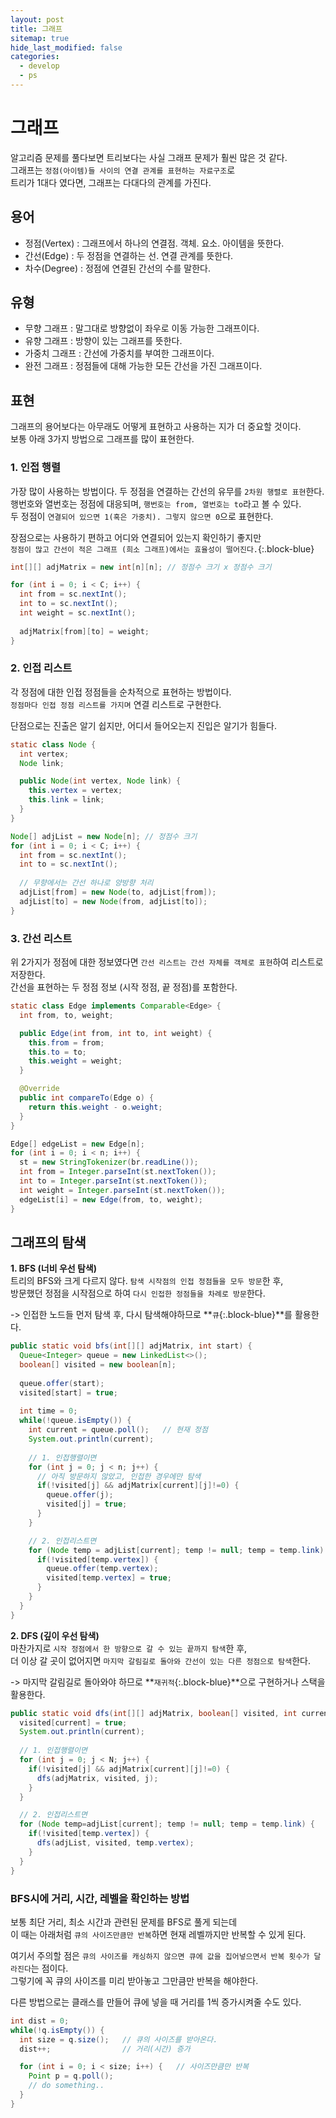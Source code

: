```yaml
---
layout: post
title: 그래프
sitemap: true
hide_last_modified: false
categories:
  - develop
  - ps
---
```

# 그래프

알고리즘 문제를 풀다보면 트리보다는 사실 그래프 문제가 훨씬 많은 것 같다.  
그래프는 `정점(아이템)들 사이의 연결 관계를 표현하는 자료구조`로  
트리가 1대다 였다면, 그래프는 다대다의 관계를 가진다.

## 용어
- 정점(Vertex) : 그래프에서 하나의 연결점. 객체. 요소. 아이템을 뜻한다.
- 간선(Edge) : 두 정점을 연결하는 선. 연결 관계를 뜻한다.
- 차수(Degree) : 정점에 연결된 간선의 수를 말한다.

## 유형
- 무향 그래프 : 말그대로 방향없이 좌우로 이동 가능한 그래프이다.
- 유향 그래프 : 방향이 있는 그래프를 뜻한다.
- 가중치 그래프 : 간선에 가중치를 부여한 그래프이다.
- 완전 그래프 : 정점들에 대해 가능한 모든 간선을 가진 그래프이다.

## 표현
그래프의 용어보다는 아무래도 어떻게 표현하고 사용하는 지가 더 중요할 것이다.  
보통 아래 3가지 방법으로 그래프를 많이 표현한다.

### 1. 인접 행렬
가장 많이 사용하는 방법이다. 두 정점을 연결하는 간선의 유무를 `2차원 행렬로 표현`한다.  
행번호와 열번호는 정점에 대응되며, `행번호는 from, 열번호는 to`라고 볼 수 있다.  
두 정점이 `연결되어 있으면 1(혹은 가중치). 그렇지 않으면 0`으로 표현한다.  

장점으로는 사용하기 편하고 어디와 연결되어 있는지 확인하기 좋지만  
`정점이 많고 간선이 적은 그래프 (희소 그래프)에서는 효율성이 떨어진다.`{:.block-blue}

```java
int[][] adjMatrix = new int[n][n]; // 정점수 크기 x 정점수 크기

for (int i = 0; i < C; i++) {
  int from = sc.nextInt();
  int to = sc.nextInt();
  int weight = sc.nextInt();
  
  adjMatrix[from][to] = weight;
}
```

### 2. 인접 리스트
각 정점에 대한 인접 정점들을 순차적으로 표현하는 방법이다.  
`정점마다 인접 정점 리스트를 가지며` 연결 리스트로 구현한다.

단점으로는 진출은 알기 쉽지만, 어디서 들어오는지 진입은 알기가 힘들다.

```java
static class Node {
  int vertex;
  Node link;

  public Node(int vertex, Node link) {
    this.vertex = vertex;
    this.link = link;
  }
}

Node[] adjList = new Node[n]; // 정점수 크기
for (int i = 0; i < C; i++) {
  int from = sc.nextInt();
  int to = sc.nextInt();
  
  // 무향에서는 간선 하나로 양방향 처리
  adjList[from] = new Node(to, adjList[from]);
  adjList[to] = new Node(from, adjList[to]);
}
```

### 3. 간선 리스트
위 2가지가 정점에 대한 정보였다면 `간선 리스트는 간선 자체를 객체로 표현`하여 리스트로 저장한다.  
간선을 표현하는 두 정점 정보 (시작 정점, 끝 정점)를 포함한다.

```java
static class Edge implements Comparable<Edge> {
  int from, to, weight;

  public Edge(int from, int to, int weight) {
    this.from = from;
    this.to = to;
    this.weight = weight;
  }

  @Override
  public int compareTo(Edge o) {
    return this.weight - o.weight;
  }
}

Edge[] edgeList = new Edge[n];
for (int i = 0; i < n; i++) {
  st = new StringTokenizer(br.readLine());
  int from = Integer.parseInt(st.nextToken());
  int to = Integer.parseInt(st.nextToken());
  int weight = Integer.parseInt(st.nextToken());
  edgeList[i] = new Edge(from, to, weight);
}
```

## 그래프의 탐색
**1. BFS (너비 우선 탐색)**  
트리의 BFS와 크게 다르지 않다. `탐색 시작점의 인접 정점들을 모두 방문`한 후,  
방문했던 정점을 시작점으로 하여 `다시 인접한 정점들을 차례로 방문`한다.

-> 인접한 노드들 먼저 탐색 후, 다시 탐색해야하므로 **`큐`{:.block-blue}**를 활용한다.

```java
public static void bfs(int[][] adjMatrix, int start) {
  Queue<Integer> queue = new LinkedList<>();
  boolean[] visited = new boolean[n];
  
  queue.offer(start);
  visited[start] = true;
  
  int time = 0;
  while(!queue.isEmpty()) {
    int current = queue.poll();   // 현재 정점
    System.out.println(current);
    
    // 1. 인접행렬이면
    for (int j = 0; j < n; j++) {
      // 아직 방문하지 않았고, 인접한 경우에만 탐색
      if(!visited[j] && adjMatrix[current][j]!=0) {
        queue.offer(j);
        visited[j] = true;
      }				
    }

    // 2. 인접리스트면
    for (Node temp = adjList[current]; temp != null; temp = temp.link) {
      if(!visited[temp.vertex]) {
        queue.offer(temp.vertex);
        visited[temp.vertex] = true;
      }
    }
  }
}
```

**2. DFS (깊이 우선 탐색)**  
마찬가지로 `시작 정점에서 한 방향으로 갈 수 있는 끝까지 탐색`한 후,  
더 이상 갈 곳이 없어지면 `마지막 갈림길로 돌아와 간선이 있는 다른 정점으로 탐색`한다.

-> 마지막 갈림길로 돌아와야 하므로 **`재귀적`{:.block-blue}**으로 구현하거나 스택을 활용한다.

```java
public static void dfs(int[][] adjMatrix, boolean[] visited, int current) {
  visited[current] = true;
  System.out.println(current);
  
  // 1. 인접행렬이면
  for (int j = 0; j < N; j++) {
    if(!visited[j] && adjMatrix[current][j]!=0) {
      dfs(adjMatrix, visited, j);
    }								
  }

  // 2. 인접리스트면
  for (Node temp=adjList[current]; temp != null; temp = temp.link) {
    if(!visited[temp.vertex]) {
      dfs(adjList, visited, temp.vertex);
    }						
  }
}
```

### BFS시에 거리, 시간, 레벨을 확인하는 방법
보통 최단 거리, 최소 시간과 관련된 문제를 BFS로 풀게 되는데  
이 때는 아래처럼 `큐의 사이즈만큼만 반복`하면 현재 레벨까지만 반복할 수 있게 된다.  

여기서 주의할 점은 `큐의 사이즈를 캐싱하지 않으면 큐에 값을 집어넣으면서 반복 횟수가 달라진다`는 점이다.  
그렇기에 꼭 큐의 사이즈를 미리 받아놓고 그만큼만 반복을 해야한다.

다른 방법으로는 클래스를 만들어 큐에 넣을 때 거리를 1씩 증가시켜줄 수도 있다.
```java
int dist = 0;
while(!q.isEmpty()) {
  int size = q.size();   // 큐의 사이즈를 받아온다.
  dist++;                // 거리(시간) 증가

  for (int i = 0; i < size; i++) {   // 사이즈만큼만 반복
    Point p = q.poll();
    // do something..
  }
}
```